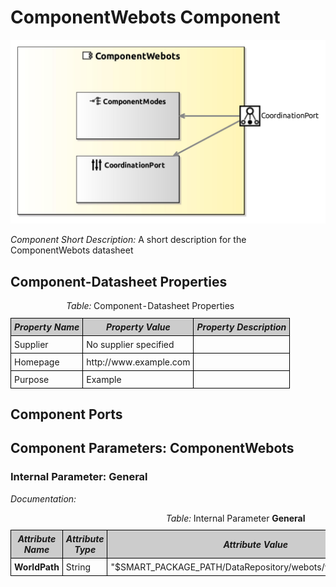 <!--- This file is generated from the ComponentWebots.componentDocumentation model --->
<!--- do not modify this file manually as it will by automatically overwritten by the code generator, modify the model instead and re-generate this file --->

# ComponentWebots Component

<img src="model/ComponentWebotsComponentDefinition.jpg" alt="ComponentWebots-ComponentImage" width="1000">

*Component Short Description:* A short description for the ComponentWebots datasheet


## Component-Datasheet Properties

<table style="border-collapse:collapse;">
<caption><i>Table:</i> Component-Datasheet Properties</caption>
<tr style="background-color:#ccc;">
<th style="border:1px solid black; padding: 5px;"><i>Property Name</i></th>
<th style="border:1px solid black; padding: 5px;"><i>Property Value</i></th>
<th style="border:1px solid black; padding: 5px;"><i>Property Description</i></th>
</tr>
<tr>
<td style="border:1px solid black; padding: 5px;">Supplier</td>
<td style="border:1px solid black; padding: 5px;">No supplier specified</td>
<td style="border:1px solid black; padding: 5px;"></td>
</tr>
<tr>
<td style="border:1px solid black; padding: 5px;">Homepage</td>
<td style="border:1px solid black; padding: 5px;">http://www.example.com</td>
<td style="border:1px solid black; padding: 5px;"></td>
</tr>
<tr>
<td style="border:1px solid black; padding: 5px;">Purpose</td>
<td style="border:1px solid black; padding: 5px;">Example</td>
<td style="border:1px solid black; padding: 5px;"></td>
</tr>
</table>

## Component Ports



## Component Parameters: ComponentWebots

### Internal Parameter: General

*Documentation:*

<table style="border-collapse:collapse;">
<caption><i>Table:</i> Internal Parameter <b>General</b></caption>
<tr style="background-color:#ccc;">
<th style="border:1px solid black; padding: 5px;"><i>Attribute Name</i></th>
<th style="border:1px solid black; padding: 5px;"><i>Attribute Type</i></th>
<th style="border:1px solid black; padding: 5px;"><i>Attribute Value</i></th>
<th style="border:1px solid black; padding: 5px;"><i>Attribute Description</i></th>
</tr>
<tr>
<td style="border:1px solid black; padding: 5px;"><b>WorldPath</b></td>
<td style="border:1px solid black; padding: 5px;">String</td>
<td style="border:1px solid black; padding: 5px;">"$SMART_PACKAGE_PATH/DataRepository/webots/worlds/world.wbt"</td>
<td style="border:1px solid black; padding: 5px;"></td>
</tr>
</table>

